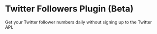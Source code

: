 # Twitter Followers Plugin (Beta)

Get your Twitter follower numbers daily without signing up to the Twitter API.
